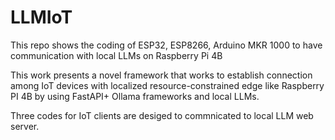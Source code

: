 # LLMIoT
This repo shows the coding of ESP32, ESP8266, Arduino MKR 1000 to have communication with local LLMs on Raspberry Pi 4B

This work presents a novel framework that works to establish connection among IoT devices with localized resource-constrained edge like Raspberry PI 4B by using FastAPI+ Ollama frameworks and local LLMs.

Three codes for IoT clients are desiged to commnicated to local LLM web server.
